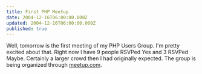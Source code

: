 ```yaml
---
title: First PHP Meetup
date: 2004-12-16T06:00:00.000Z
updated: 2004-12-16T06:00:00.000Z
published: true
---
```


Well, tomorrow is the first meeting of my PHP Users Group. I'm pretty excited about that. Right now I have 9 people RSVPed Yes and 3 RSVPed Maybe. Certainly a larger crowd then I had originally expected. The group is being organized through [meetup.com](http://www.meetup.com/madisonphp/).

